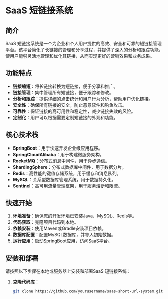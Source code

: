 # SaaS 短链接系统

## 简介
SaaS 短链接系统是一个为企业和个人用户提供的高效、安全和可靠的短链接管理平台。该平台简化了长链接的管理和分享过程，并提供了深入的分析和跟踪功能，使用户能够灵活地管理和优化其链接，从而实现更好的营销效果和业务成果。

## 功能特点
- **链接缩短**：将长链接转换为短链接，便于分享和推广。
- **链接管理**：集中管理所有短链接，便于跟踪和修改。
- **分析和跟踪**：提供详细的点击统计和用户行为分析，帮助用户优化链接。
- **安全性**：确保所有链接的安全，防止恶意软件和钓鱼攻击。
- **可靠性**：保证链接的高可用性和稳定性，减少链接失效的风险。
- **定制化**：用户可以根据需要定制短链接的外观和功能。

## 核心技术栈
- **SpringBoot**：用于快速开发企业级应用程序。
- **SpringCloudAlibaba**：用于构建微服务架构。
- **RocketMQ**：分布式消息中间件，用于异步通信。
- **ShardingSphere**：分布式数据库中间件，用于数据分片。
- **Redis**：高性能的键值存储系统，用于缓存和消息队列。
- **MySQL**：关系型数据库管理系统，用于数据持久化。
- **Sentinel**：高可用流量管理框架，用于服务熔断和限流。

## 快速开始
1. **环境准备**：确保您的开发环境已安装Java、MySQL、Redis等。
2. **代码获取**：克隆项目代码到本地。
3. **依赖安装**：使用Maven或Gradle安装项目依赖。
4. **数据库配置**：配置MySQL数据库，并导入初始数据。
5. **运行应用**：启动SpringBoot应用，访问SaaS平台。

## 安装和部署
请按照以下步骤在本地或服务器上安装和部署SaaS 短链接系统：
1. **克隆代码库**：
   ```bash
   git clone https://github.com/yourusername/saas-short-url-system.git](https://github.com/GGBongDJB/shortlink_gcd.red.git
